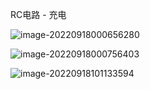 RC电路 - 充电

![image-20220918000656280](https://blog-pic-1313935212.cos.ap-guangzhou.myqcloud.com/imgs/202209180006147.png)

![image-20220918000756403](https://blog-pic-1313935212.cos.ap-guangzhou.myqcloud.com/imgs/202209180007456.png)

![image-20220918101133594](https://blog-pic-1313935212.cos.ap-guangzhou.myqcloud.com/imgs/202209181011642.png)